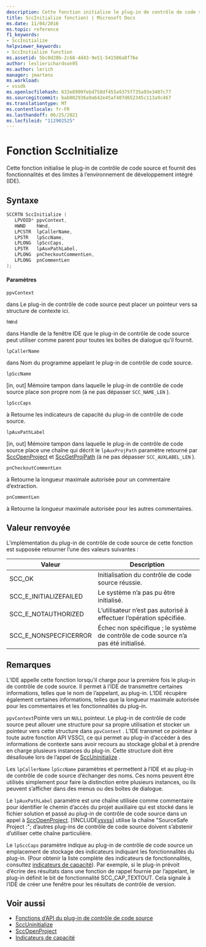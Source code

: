 ```yaml
---
description: Cette fonction initialise le plug-in de contrôle de code source et fournit des fonctionnalités et des limites à l’environnement de développement intégré (IDE).
title: SccInitialize fonction) | Microsoft Docs
ms.date: 11/04/2016
ms.topic: reference
f1_keywords:
- SccInitialize
helpviewer_keywords:
- SccInitialize function
ms.assetid: 5bc0d28b-2c68-4d43-9e51-541506a8f76e
author: leslierichardson95
ms.author: lerich
manager: jmartens
ms.workload:
- vssdk
ms.openlocfilehash: 633e8909febd758df455a9375f735a93e3407c77
ms.sourcegitcommit: bab002936a9a642e45af407d652345c113a9c467
ms.translationtype: MT
ms.contentlocale: fr-FR
ms.lasthandoff: 06/25/2021
ms.locfileid: "112902525"
---
```

# <a name="sccinitialize-function"></a>Fonction SccInitialize
Cette fonction initialise le plug-in de contrôle de code source et fournit des fonctionnalités et des limites à l’environnement de développement intégré (IDE).

## <a name="syntax"></a>Syntaxe

```cpp
SCCRTN SccInitialize (
   LPVOID* ppvContext,
   HWND    hWnd,
   LPCSTR  lpCallerName,
   LPSTR   lpSccName,
   LPLONG  lpSccCaps,
   LPSTR   lpAuxPathLabel,
   LPLONG  pnCheckoutCommentLen,
   LPLONG  pnCommentLen
);
```

#### <a name="parameters"></a>Paramètres
 `ppvContext`

dans Le plug-in de contrôle de code source peut placer un pointeur vers sa structure de contexte ici.

 `hWnd`

dans Handle de la fenêtre IDE que le plug-in de contrôle de code source peut utiliser comme parent pour toutes les boîtes de dialogue qu’il fournit.

 `lpCallerName`

dans Nom du programme appelant le plug-in de contrôle de code source.

 `lpSccName`

[in, out] Mémoire tampon dans laquelle le plug-in de contrôle de code source place son propre nom (à ne pas dépasser `SCC_NAME_LEN` ).

 `lpSccCaps`

à Retourne les indicateurs de capacité du plug-in de contrôle de code source.

 `lpAuxPathLabel`

[in, out] Mémoire tampon dans laquelle le plug-in de contrôle de code source place une chaîne qui décrit le `lpAuxProjPath` paramètre retourné par [SccOpenProject](../extensibility/sccopenproject-function.md) et [SccGetProjPath](../extensibility/sccgetprojpath-function.md) (à ne pas dépasser `SCC_AUXLABEL_LEN` ).

 `pnCheckoutCommentLen`

à Retourne la longueur maximale autorisée pour un commentaire d’extraction.

 `pnCommentLen`

à Retourne la longueur maximale autorisée pour les autres commentaires.

## <a name="return-value"></a>Valeur renvoyée
 L’implémentation du plug-in de contrôle de code source de cette fonction est supposée retourner l’une des valeurs suivantes :

|Valeur|Description|
|-----------|-----------------|
|SCC_OK|Initialisation du contrôle de code source réussie.|
|SCC_E_INITIALIZEFAILED|Le système n’a pas pu être initialisé.|
|SCC_E_NOTAUTHORIZED|L’utilisateur n’est pas autorisé à effectuer l’opération spécifiée.|
|SCC_E_NONSPECFICERROR|Échec non spécifique ; le système de contrôle de code source n’a pas été initialisé.|

## <a name="remarks"></a>Remarques
 L’IDE appelle cette fonction lorsqu’il charge pour la première fois le plug-in de contrôle de code source. Il permet à l’IDE de transmettre certaines informations, telles que le nom de l’appelant, au plug-in. L’IDE récupère également certaines informations, telles que la longueur maximale autorisée pour les commentaires et les fonctionnalités du plug-in.

 `ppvContext`Pointe vers un `NULL` pointeur. Le plug-in de contrôle de code source peut allouer une structure pour sa propre utilisation et stocker un pointeur vers cette structure dans `ppvContext` . L’IDE transmet ce pointeur à toute autre fonction API VSSCI, ce qui permet au plug-in d’accéder à des informations de contexte sans avoir recours au stockage global et à prendre en charge plusieurs instances du plug-in. Cette structure doit être désallouée lors de l’appel de [SccUninitialize](../extensibility/sccuninitialize-function.md) .

 Les `lpCallerName` `lpSccName` paramètres et permettent à l’IDE et au plug-in de contrôle de code source d’échanger des noms. Ces noms peuvent être utilisés simplement pour faire la distinction entre plusieurs instances, ou ils peuvent s’afficher dans des menus ou des boîtes de dialogue.

 Le `lpAuxPathLabel` paramètre est une chaîne utilisée comme commentaire pour identifier le chemin d’accès du projet auxiliaire qui est stocké dans le fichier solution et passé au plug-in de contrôle de code source dans un appel à [SccOpenProject](../extensibility/sccopenproject-function.md). [!INCLUDE[vsvss](../extensibility/includes/vsvss_md.md)] utilise la chaîne "SourceSafe Project :"; d’autres plug-ins de contrôle de code source doivent s’abstenir d’utiliser cette chaîne particulière.

 Le `lpSccCaps` paramètre indique au plug-in de contrôle de code source un emplacement de stockage des indicateurs indiquant les fonctionnalités du plug-in. (Pour obtenir la liste complète des indicateurs de fonctionnalités, consultez [indicateurs de capacité](../extensibility/capability-flags.md)). Par exemple, si le plug-in prévoit d’écrire des résultats dans une fonction de rappel fournie par l’appelant, le plug-in définit le bit de fonctionnalité SCC_CAP_TEXTOUT. Cela signale à l’IDE de créer une fenêtre pour les résultats de contrôle de version.

## <a name="see-also"></a>Voir aussi
- [Fonctions d’API du plug-in de contrôle de code source](../extensibility/source-control-plug-in-api-functions.md)
- [SccUninitialize](../extensibility/sccuninitialize-function.md)
- [SccOpenProject](../extensibility/sccopenproject-function.md)
- [Indicateurs de capacité](../extensibility/capability-flags.md)

